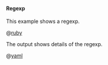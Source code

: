#### Regexp

This example shows a regexp.

@[ruby](show.rb)

The output shows details of the regexp.

@[yaml](show.yaml)
